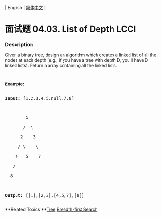 | English | [简体中文](README.md) |

# [面试题 04.03. List of Depth LCCI](https://leetcode-cn.com/problems/list-of-depth-lcci)
 ### Description
<p>Given a binary tree, design an algorithm which creates a linked list of all the nodes at each depth (e.g., if you have a tree with depth D, you&#39;ll have D linked lists). Return a array containing all the linked lists.</p>

<p>&nbsp;</p>

<p><strong>Example: </strong></p>

<pre>
<strong>Input: </strong>[1,2,3,4,5,null,7,8]

        1
       /  \ 
      2    3
     / \    \ 
    4   5    7
   /
  8

<strong>Output: </strong>[[1],[2,3],[4,5,7],[8]]
</pre>

**Related Topics	**[Tree](https://leetcode-cn.com/tag/tree) [Breadth-first Search](https://leetcode-cn.com/tag/breadth-first-search) 